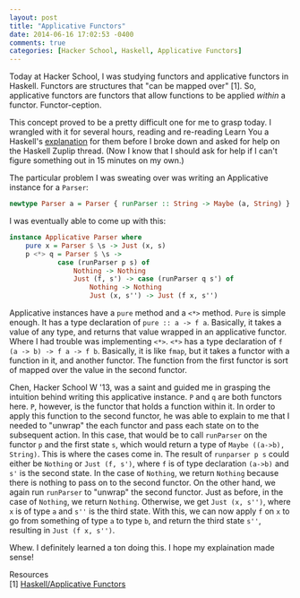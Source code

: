 ```yaml
---
layout: post
title: "Applicative Functors"
date: 2014-06-16 17:02:53 -0400
comments: true
categories: [Hacker School, Haskell, Applicative Functors]
---
```


Today at Hacker School, I was studying functors and applicative functors in Haskell. Functors are structures that "can be mapped over" [1]. So, applicative functors are functors that allow functions to be applied *within* a functor. Functor-ception.

This concept proved to be a pretty difficult one for me to grasp today. I wrangled with it for several hours, reading and re-reading Learn You a Haskell's [explanation](http://learnyouahaskell.com/functors-applicative-functors-and-monoids) for them before I broke down and asked for help on the Haskell Zuplip thread. (Now I know that I should ask for help if I can't figure something out in 15 minutes on my own.)

The particular problem I was sweating over was writing an Applicative instance for a ```Parser```:

```haskell
newtype Parser a = Parser { runParser :: String -> Maybe (a, String) }
```

I was eventually able to come up with this:

```haskell
instance Applicative Parser where
    pure x = Parser $ \s -> Just (x, s)
    p <*> q = Parser $ \s ->
            case (runParser p s) of 
                Nothing -> Nothing
                Just (f, s') -> case (runParser q s') of
                    Nothing -> Nothing
                    Just (x, s'') -> Just (f x, s'')
```

Applicative instances have a ```pure``` method and a ```<*>``` method. ```Pure``` is simple enough. It has a type declaration of ```pure :: a -> f a```. Basically, it takes a value of any type, and returns that value wrapped in an applicative functor. Where I had trouble was implementing ```<*>```. ```<*>``` has a type declaration of ```f (a -> b) -> f a -> f b```. Basically, it is like ```fmap```, but it takes a functor with a function in it, and another functor. The function from the first functor is sort of mapped over the value in the second functor.

Chen, Hacker School W '13, was a saint and guided me in grasping the intuition behind writing this applicative instance. ```P``` and ```q``` are both functors here. ```P```, however, is the functor that holds a function within it. In order to apply this function to the second functor, he was able to explain to me that I needed to "unwrap" the each functor and pass each state on to the subsequent action. In this case, that would be to call ```runParser``` on the functor ```p``` and the first state ```s```, which would return a type of ```Maybe ((a->b), String)```. This is where the cases come in. The result of ```runparser p s``` could either be ```Nothing``` or ```Just (f, s')```, where ```f``` is of type declaration ```(a->b)``` and ```s'``` is the second state. In the case of ```Nothing```, we return ```Nothing``` because there is nothing to pass on to the second functor. On the other hand, we again run ```runParser``` to "unwrap" the second functor. Just as before, in the case of ```Nothing```, we return ```Nothing```. Otherwise, we get ```Just (x, s'')```, where ```x``` is of type ```a``` and ```s''``` is the third state. With this, we can now apply ```f``` on ```x``` to go from something of type ```a``` to type ```b```, and return the third state ```s''```, resulting in ```Just (f x, s'')```.

Whew. I definitely learned a ton doing this. I hope my explaination made sense! 

Resources <br/>
[1] [Haskell/Applicative Functors](http://en.wikibooks.org/wiki/Haskell/Applicative_Functors)